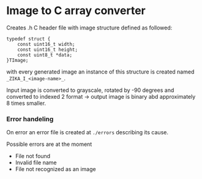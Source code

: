 # Image to C array converter

Creates .h C header file with image structure defined as followed:
```
typedef struct {
	const uint16_t width;
	const uint16_t height;
	const uint8_t *data;
}TImage;
```
with every generated image an instance of this structure is created named `_ZIKA_I_<image-name>_`.

Input image is converted to grayscale, rotated by -90 degrees and converted to indexed 2 format -> output image is binary abd approximately 8 times smaller.

### Error handeling
On error an error file is created at `./errors` describing its cause.

Possible errors are at the moment
- File not found
- Invalid file name
- File not recognized as an image